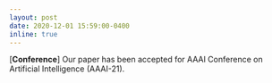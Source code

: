 ```yaml
---
layout: post
date: 2020-12-01 15:59:00-0400
inline: true
---
```


[**Conference**] Our paper has been accepted for AAAI Conference on Artificial Intelligence (AAAI-21).